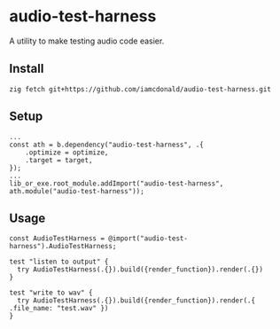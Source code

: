# audio-test-harness
A utility to make testing audio code easier.

## Install
```
zig fetch git+https://github.com/iamcdonald/audio-test-harness.git
```

## Setup
```
...
const ath = b.dependency("audio-test-harness", .{
    .optimize = optimize,
    .target = target,
});
...
lib_or_exe.root_module.addImport("audio-test-harness", ath.module("audio-test-harness"));

```

## Usage
```
const AudioTestHarness = @import("audio-test-harness").AudioTestHarness;

test "listen to output" {
  try AudioTestHarness(.{}).build({render_function}).render(.{})
}

test "write to wav" {
  try AudioTestHarness(.{}).build({render_function}).render(.{ .file_name: "test.wav" })
}

```
